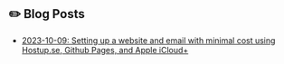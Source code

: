 ## ✏️ Blog Posts

- [2023-10-09: Setting up a website and email with minimal cost using Hostup.se, Github Pages, and Apple iCloud+](./blog/231009_website/231009_website.md)
